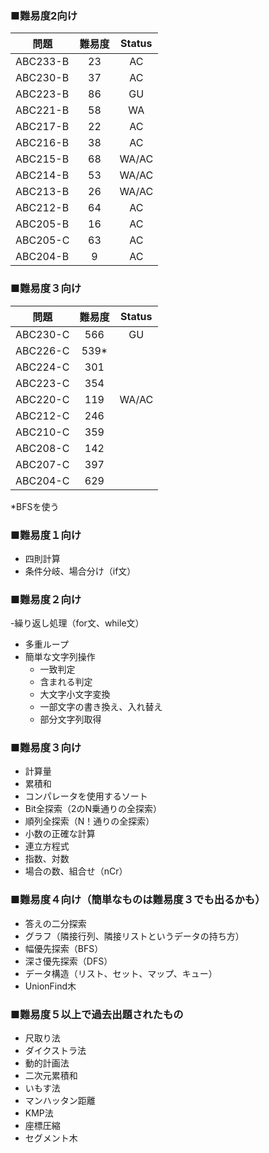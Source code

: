 
### ■難易度2向け
| 問題 | 難易度 | Status |
| ---- |:---:|:------:|
| ABC233-B | 23  |   AC   |
| ABC230-B | 37  |   AC   |
| ABC223-B | 86  |   GU   |
| ABC221-B | 58  |   WA   |
| ABC217-B | 22  |   AC   |
| ABC216-B | 38  |   AC   |
| ABC215-B | 68  | WA/AC  |
| ABC214-B | 53  | WA/AC  |
| ABC213-B | 26  | WA/AC  |
| ABC212-B | 64  |   AC   |
| ABC205-B | 16  |   AC   |
| ABC205-C | 63  |   AC   |
| ABC204-B |  9  |   AC   |

### ■難易度３向け

| 問題 | 難易度  |  Status  |
| ---- |:----:|:--------:|
| ABC230-C | 566  |    GU    |
| ABC226-C | 539* |          |
| ABC224-C | 301  |          |
| ABC223-C | 354  |          |
| ABC220-C | 119  |  WA/AC   |
| ABC212-C | 246  |          |
| ABC210-C | 359  |          |
| ABC208-C | 142  |          |
| ABC207-C | 397  |          |
| ABC204-C | 629  |          |

*BFSを使う


### ■難易度１向け
- 四則計算
- 条件分岐、場合分け（if文）

### ■難易度２向け
-繰り返し処理（for文、while文）
- 多重ループ
- 簡単な文字列操作
  - 一致判定 <br>
  - 含まれる判定<br>
  - 大文字小文字変換<br>
  - 一部文字の書き換え、入れ替え<br>
  - 部分文字列取得<br>

### ■難易度３向け
- 計算量
- 累積和
- コンパレータを使用するソート
- Bit全探索（2のN乗通りの全探索）
- 順列全探索（N！通りの全探索）
- 小数の正確な計算
- 連立方程式
- 指数、対数
- 場合の数、組合せ（nCr）

### ■難易度４向け（簡単なものは難易度３でも出るかも）
- 答えの二分探索
- グラフ（隣接行列、隣接リストというデータの持ち方）
- 幅優先探索（BFS）
- 深さ優先探索（DFS）
- データ構造（リスト、セット、マップ、キュー）
- UnionFind木

 


### ■難易度５以上で過去出題されたもの
- 尺取り法
- ダイクストラ法
- 動的計画法
- 二次元累積和
- いもす法
- マンハッタン距離
- KMP法
- 座標圧縮
- セグメント木
